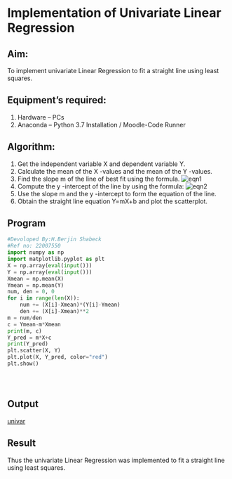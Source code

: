 # Implementation of Univariate Linear Regression
## Aim:
To implement univariate Linear Regression to fit a straight line using least squares.
## Equipment’s required:
1.	Hardware – PCs
2.	Anaconda – Python 3.7 Installation / Moodle-Code Runner
## Algorithm:
1.	Get the independent variable X and dependent variable Y.
2.	Calculate the mean of the X -values and the mean of the Y -values.
3.	Find the slope m of the line of best fit using the formula.
 ![eqn1](./eq1.jpg)
4.	Compute the y -intercept of the line by using the formula:
![eqn2](./eq2.jpg)  
5.	Use the slope m and the y -intercept to form the equation of the line.
6.	Obtain the straight line equation Y=mX+b and plot the scatterplot.
## Program
```python
#Devoloped By:H.Berjin Shabeck
#Ref no: 22007550
import numpy as np
import matplotlib.pyplot as plt
X = np.array(eval(input()))
Y = np.array(eval(input()))
Xmean = np.mean(X)
Ymean = np.mean(Y)
num, den = 0, 0
for i in range(len(X)):
    num += (X[i]-Xmean)*(Y[i]-Ymean)
    den += (X[i]-Xmean)**2
m = num/den
c = Ymean-m*Xmean
print(m, c)
Y_pred = m*X+c
print(Y_pred)
plt.scatter(X, Y)
plt.plot(X, Y_pred, color="red")
plt.show()





```
## Output
[univar](./univariate.png)


## Result
Thus the univariate Linear Regression was implemented to fit a straight line using least squares.
